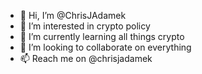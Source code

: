 - 👋 Hi, I’m @ChrisJAdamek
- 👀 I’m interested in crypto policy
- 🌱 I’m currently learning all things crypto 
- 💞️ I’m looking to collaborate on everything
- 📫 Reach me on @chrisjadamek

<!---
ChrisJAdamek/ChrisJAdamek is a ✨ special ✨ repository because its `README.md` (this file) appears on your GitHub profile.
You can click the Preview link to take a look at your changes.
--->
